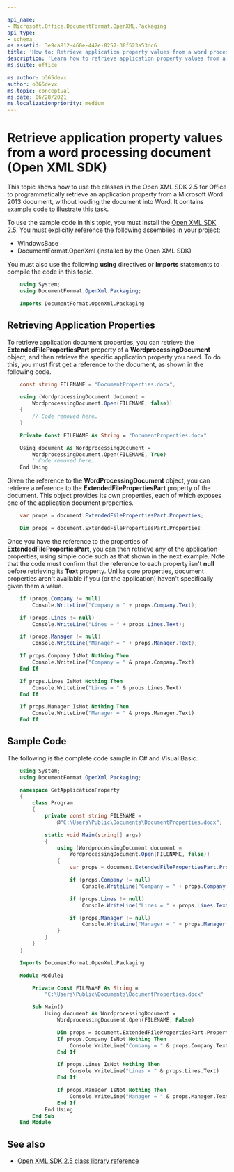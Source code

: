 ```yaml
---

api_name:
- Microsoft.Office.DocumentFormat.OpenXML.Packaging
api_type:
- schema
ms.assetid: 3e9ca812-460e-442e-8257-38f523a53dc6
title: 'How to: Retrieve application property values from a word processing document (Open XML SDK)'
description: 'Learn how to retrieve application property values from a word processing document using the Open XML SDK.'
ms.suite: office

ms.author: o365devx
author: o365devx
ms.topic: conceptual
ms.date: 06/28/2021
ms.localizationpriority: medium
---
```


# Retrieve application property values from a word processing document (Open XML SDK)

This topic shows how to use the classes in the Open XML SDK 2.5 for Office to programmatically retrieve an application property from a Microsoft Word 2013 document, without loading the document into Word. It contains example code to illustrate this task.

To use the sample code in this topic, you must install the [Open XML SDK 2.5](https://www.nuget.org/packages/DocumentFormat.OpenXml/2.5.0). You must explicitly reference the following assemblies in your project:

- WindowsBase
- DocumentFormat.OpenXml (installed by the Open XML SDK)

You must also use the following **using**
directives or **Imports** statements to compile
the code in this topic.

```csharp
    using System;
    using DocumentFormat.OpenXml.Packaging;
```

```vb
    Imports DocumentFormat.OpenXml.Packaging
```

## Retrieving Application Properties

To retrieve application document properties, you can retrieve the <span
sdata="cer"
target="P:DocumentFormat.OpenXml.Packaging.WordprocessingDocument.ExtendedFilePropertiesPart">**ExtendedFilePropertiesPart** property of a
<span sdata="cer"
target="T:DocumentFormat.OpenXml.Packaging.WordprocessingDocument">**WordprocessingDocument** object, and then
retrieve the specific application property you need. To do this, you
must first get a reference to the document, as shown in the following
code.

```csharp
    const string FILENAME = "DocumentProperties.docx";

    using (WordprocessingDocument document = 
        WordprocessingDocument.Open(FILENAME, false))
    {
        // Code removed here…
    }
```

```vb
    Private Const FILENAME As String = "DocumentProperties.docx"

    Using document As WordprocessingDocument =
        WordprocessingDocument.Open(FILENAME, True)
        ' Code removed here…
    End Using
```

Given the reference to the **WordProcessingDocument** object, you can retrieve a
reference to the <span sdata="cer"
target="P:DocumentFormat.OpenXml.Packaging.WordprocessingDocument.ExtendedFilePropertiesPart">**ExtendedFilePropertiesPart** property of the
document. This object provides its own properties, each of which exposes
one of the application document properties.

```csharp
    var props = document.ExtendedFilePropertiesPart.Properties;
```

```vb
    Dim props = document.ExtendedFilePropertiesPart.Properties
```

Once you have the reference to the properties of **ExtendedFilePropertiesPart**, you can then retrieve
any of the application properties, using simple code such as that shown
in the next example. Note that the code must confirm that the reference
to each property isn't **null** before
retrieving its <span sdata="cer"
target="T:DocumentFormat.OpenXml.Wordprocessing.Text">**Text** property. Unlike core properties,
document properties aren't available if you (or the application) haven't
specifically given them a value.

```csharp
    if (props.Company != null)
        Console.WriteLine("Company = " + props.Company.Text);

    if (props.Lines != null)
        Console.WriteLine("Lines = " + props.Lines.Text);

    if (props.Manager != null)
        Console.WriteLine("Manager = " + props.Manager.Text);
```

```vb
    If props.Company IsNot Nothing Then
        Console.WriteLine("Company = " & props.Company.Text)
    End If

    If props.Lines IsNot Nothing Then
        Console.WriteLine("Lines = " & props.Lines.Text)
    End If

    If props.Manager IsNot Nothing Then
        Console.WriteLine("Manager = " & props.Manager.Text)
    End If
```

## Sample Code

The following is the complete code sample in C\# and Visual Basic.

```csharp
    using System;
    using DocumentFormat.OpenXml.Packaging;

    namespace GetApplicationProperty
    {
        class Program
        {
            private const string FILENAME = 
                @"C:\Users\Public\Documents\DocumentProperties.docx";

            static void Main(string[] args)
            {
                using (WordprocessingDocument document = 
                    WordprocessingDocument.Open(FILENAME, false))
                {
                    var props = document.ExtendedFilePropertiesPart.Properties;

                    if (props.Company != null)
                        Console.WriteLine("Company = " + props.Company.Text);

                    if (props.Lines != null)
                        Console.WriteLine("Lines = " + props.Lines.Text);

                    if (props.Manager != null)
                        Console.WriteLine("Manager = " + props.Manager.Text);
                }
            }
        }
    }
```

```vb
    Imports DocumentFormat.OpenXml.Packaging

    Module Module1

        Private Const FILENAME As String =
            "C:\Users\Public\Documents\DocumentProperties.docx"

        Sub Main()
            Using document As WordprocessingDocument =
                WordprocessingDocument.Open(FILENAME, False)

                Dim props = document.ExtendedFilePropertiesPart.Properties
                If props.Company IsNot Nothing Then
                    Console.WriteLine("Company = " & props.Company.Text)
                End If

                If props.Lines IsNot Nothing Then
                    Console.WriteLine("Lines = " & props.Lines.Text)
                End If

                If props.Manager IsNot Nothing Then
                    Console.WriteLine("Manager = " & props.Manager.Text)
                End If
            End Using
        End Sub
    End Module
```

## See also

- [Open XML SDK 2.5 class library reference](/office/open-xml/open-xml-sdk.md)
